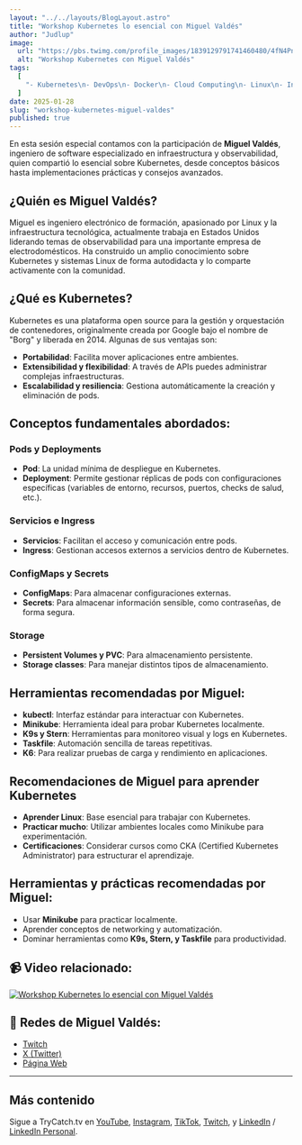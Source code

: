 ```yaml
---
layout: "../../layouts/BlogLayout.astro"
title: "Workshop Kubernetes lo esencial con Miguel Valdés"
author: "Judlup"
image:
  url: "https://pbs.twimg.com/profile_images/1839129791741460480/4fN4PnLo_400x400.jpg"
  alt: "Workshop Kubernetes con Miguel Valdés"
tags:
  [
    "- Kubernetes\n- DevOps\n- Docker\n- Cloud Computing\n- Linux\n- Infraestructura\n- Observabilidad\n- Soft Skills"
  ]
date: 2025-01-28
slug: "workshop-kubernetes-miguel-valdes"
published: true
---
```


En esta sesión especial contamos con la participación de **Miguel Valdés**, ingeniero de software especializado en infraestructura y observabilidad, quien compartió lo esencial sobre Kubernetes, desde conceptos básicos hasta implementaciones prácticas y consejos avanzados.

## ¿Quién es Miguel Valdés?

Miguel es ingeniero electrónico de formación, apasionado por Linux y la infraestructura tecnológica, actualmente trabaja en Estados Unidos liderando temas de observabilidad para una importante empresa de electrodomésticos. Ha construido un amplio conocimiento sobre Kubernetes y sistemas Linux de forma autodidacta y lo comparte activamente con la comunidad.

## ¿Qué es Kubernetes?

Kubernetes es una plataforma open source para la gestión y orquestación de contenedores, originalmente creada por Google bajo el nombre de "Borg" y liberada en 2014. Algunas de sus ventajas son:

- **Portabilidad**: Facilita mover aplicaciones entre ambientes.
- **Extensibilidad y flexibilidad**: A través de APIs puedes administrar complejas infraestructuras.
- **Escalabilidad y resiliencia**: Gestiona automáticamente la creación y eliminación de pods.

## Conceptos fundamentales abordados:

### Pods y Deployments

- **Pod**: La unidad mínima de despliegue en Kubernetes.
- **Deployment**: Permite gestionar réplicas de pods con configuraciones específicas (variables de entorno, recursos, puertos, checks de salud, etc.).

### Servicios e Ingress

- **Servicios**: Facilitan el acceso y comunicación entre pods.
- **Ingress**: Gestionan accesos externos a servicios dentro de Kubernetes.

### ConfigMaps y Secrets

- **ConfigMaps**: Para almacenar configuraciones externas.
- **Secrets**: Para almacenar información sensible, como contraseñas, de forma segura.

### Storage

- **Persistent Volumes y PVC**: Para almacenamiento persistente.
- **Storage classes**: Para manejar distintos tipos de almacenamiento.

## Herramientas recomendadas por Miguel:

- **kubectl**: Interfaz estándar para interactuar con Kubernetes.
- **Minikube**: Herramienta ideal para probar Kubernetes localmente.
- **K9s y Stern**: Herramientas para monitoreo visual y logs en Kubernetes.
- **Taskfile**: Automación sencilla de tareas repetitivas.
- **K6**: Para realizar pruebas de carga y rendimiento en aplicaciones.

## Recomendaciones de Miguel para aprender Kubernetes

- **Aprender Linux**: Base esencial para trabajar con Kubernetes.
- **Practicar mucho**: Utilizar ambientes locales como Minikube para experimentación.
- **Certificaciones**: Considerar cursos como CKA (Certified Kubernetes Administrator) para estructurar el aprendizaje.

## Herramientas y prácticas recomendadas por Miguel:

- Usar **Minikube** para practicar localmente.
- Aprender conceptos de networking y automatización.
- Dominar herramientas como **K9s, Stern, y Taskfile** para productividad.

## 📹 Video relacionado:

[![Workshop Kubernetes lo esencial con Miguel Valdés](https://img.youtube.com/vi/dqVqNxwXHy8/0.jpg)](https://youtu.be/dqVqNxwXHy8 "Workshop Kubernetes lo esencial con Miguel Valdés")

## 🔗 Redes de Miguel Valdés:

- [Twitch](https://www.twitch.tv/mvaldes_)
- [X (Twitter)](https://x.com/mr_mvaldes)
- [Página Web](https://mvaldes.dev/)

---

## Más contenido

Sigue a TryCatch.tv en [YouTube](https://www.youtube.com/trycatch_tv), [Instagram](https://www.instagram.com/trycatch_tv/), [TikTok](https://www.tiktok.com/@trycatch.tv), [Twitch](https://www.twitch.tv/trycatch_tv), y [LinkedIn](https://www.linkedin.com/company/trycatch-tv) / [LinkedIn Personal](https://www.linkedin.com/in/judlup/).

